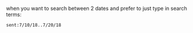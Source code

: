 when you want to search between 2 dates and prefer to just type in search terms:

`sent:7/10/18..7/20/18`
